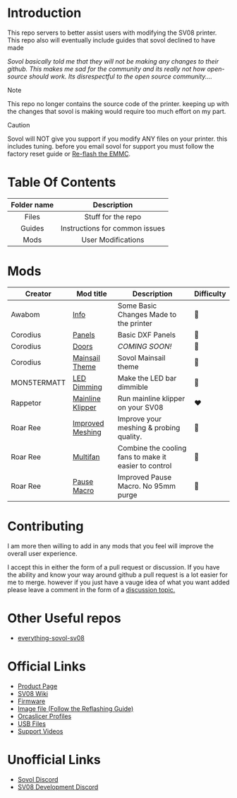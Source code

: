# Introduction

This repo servers to better assist users with modifying the SV08 printer.<br>
This repo also will eventually include guides that sovol declined to have made

*Sovol basically told me that they will not be making any changes to their github. This makes me sad for the community and its really not how open-source should work. Its disrespectful to the open source community....*

> [!NOTE]
> This repo no longer contains the source code of the printer. keeping up with the changes that sovol is making would require too much effort on my part. 


> [!CAUTION]
> Sovol will NOT give you support if you modify ANY files on your printer. this includes tuning. before you email sovol for support you must follow the factory reset guide or [Re-flash the EMMC](guides/EMMC_Reflash_Guide.md).


# Table Of Contents

| Folder name   | Description    |
|:-------------:|:-------------: |
| Files | Stuff for the repo |
| Guides | Instructions for common issues |
| Mods | User Modifications |

# Mods

| Creator | Mod title | Description | Difficulty
| --- | --- | --- | --- |
| Awabom | [Info](./mods/Awabom) | Some Basic Changes Made to the printer| :green_heart:
| Corodius | [Panels](./mods/Corodius/Panels) | Basic DXF Panels | :green_heart:
| Corodius | [Doors](./mods/Corodius/Doors) | *COMING SOON!* | :green_heart:
| Corodius | [Mainsail Theme](https://github.com/Corodius/mainsail-theme-sovol) | Sovol Mainsail theme | :green_heart:
| MON5TERMATT | [LED Dimming](./mods/MON5TERMATT/LED_DIMMING) | Make the LED bar dimmible | :green_heart: |
| Rappetor | [Mainline Klipper](https://github.com/Rappetor/Sovol-SV08-Mainline) | Run mainline klipper on your SV08 | :heart: |
| Roar Ree | [Improved Meshing](./mods/Roar_Ree/Improved_Meshing) | Improve your meshing & probing quality. | :green_heart: |
| Roar Ree | [Multifan](./mods/Roar_Ree/Multifan) | Combine the cooling fans to make it easier to control | :green_heart: |
| Roar Ree | [Pause Macro](./mods/Roar_Ree/Pause_Macro) | Improved Pause Macro. No 95mm purge | :green_heart: |

<!--
| *creator_name* | [*Mod Title*](./mods/creator_here/mod_folder_name) | *Example description (short).* |:green_heart::blue_heart::heart:
-->

# Contributing

I am more then willing to add in any mods that you feel will improve the overall user experience.

I accept this in either the form of a pull request or discussion. If you have the ability and know your way around github a pull request is a lot easier for me to merge. however if you just have a vauge idea of what you want added please leave a comment in the form of a [discussion topic.](https://github.com/mon5termatt/SV08-Community/discussions)

# Other Useful repos

* [everything-sovol-sv08](https://github.com/adepssimius/everything-sovol-sv08)

# Official Links

* [Product Page](https://www.sovol3d.com/products/sovol-sv08-3d-printer)
* [SV08 Wiki](https://wiki.sovol3d.com/en/SV08)
* [Firmware](https://drive.google.com/drive/folders/1QGeGrXtf-aVuC341sM102vSQTVu2bvZ3?usp=sharing)
* [Image file (Follow the Reflashing Guide)](https://drive.google.com/drive/folders/10CdLCMd5jGHhtjPqmnJGEteK2nnGQku2?usp=sharing)
* [Orcaslicer Profiles](https://drive.google.com/drive/folders/1KWjLxwpO_9_Xqi_f6qu84HRxZi26a_GN?usp=sharing)
* [USB Files](https://drive.google.com/drive/folders/1MqC0QyXXDqqR__qIxysjTG5eevuNQv5i?usp=sharing)
* [Support Videos](https://www.youtube.com/@sovol3dsupport/videos)

# Unofficial Links

* [Sovol Discord](https://discord.gg/6ZgNqSwUsq)
* [SV08 Development Discord](https://discord.gg/NWy2JQPsaN)

<!-- 
# BLUE
> [!NOTE]
> Useful information that users should know, even when skimming content.

> [!TIP]
> Helpful advice for doing things better or more easily.

> [!IMPORTANT]
> Key information users need to know to achieve their goal.

# YELLOW
> [!WARNING]
> Urgent info that needs immediate user attention to avoid problems.

# RED
> [!CAUTION]
> Advises about risks or negative outcomes of certain actions.


Here is a simple footnote[^1].

A footnote can also have multiple lines[^2].

[^1]: My reference.
[^2]: To add line breaks within a footnote, prefix new lines with 2 spaces.
  This is a second line.


-->
